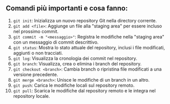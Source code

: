 <!-- @format -->

## Comandi più importanti e cosa fanno:

1. `git init`: Inizializza un nuovo repository Git nella directory corrente.
2. `git add <file>`: Aggiunge un file alla "staging area" per essere incluso nel prossimo commit.
3. `git commit -m "<messaggio>"`: Registra le modifiche nella "staging area" con un messaggio di commit descrittivo.
4. `git status`: Mostra lo stato attuale del repository, inclusi i file modificati, aggiunti o non tracciati.
5. `git log`: Visualizza la cronologia dei commit nel repository.
6. `git branch`: Visualizza, crea o elimina i branch del repository.
7. `git checkout <branch>`: Cambia branch o ripristina file modificati a una versione precedente.
8. `git merge <branch>`: Unisce le modifiche di un branch in un altro.
9. `git push`: Carica le modifiche locali sul repository remoto.
10. `git pull`: Scarica le modifiche dal repository remoto e le integra nel repository locale.
